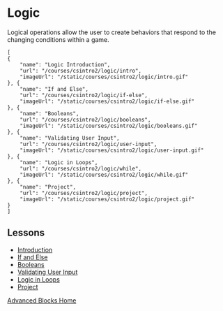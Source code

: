 # Logic

Logical operations allow the user to create behaviors that respond to the changing conditions within a game.

```codecard
[
{
    "name": "Logic Introduction",
    "url": "/courses/csintro2/logic/intro",
    "imageUrl": "/static/courses/csintro2/logic/intro.gif"
}, {
    "name": "If and Else",
    "url": "/courses/csintro2/logic/if-else",
    "imageUrl": "/static/courses/csintro2/logic/if-else.gif"
}, {
    "name": "Booleans",
    "url": "/courses/csintro2/logic/booleans",
    "imageUrl": "/static/courses/csintro2/logic/booleans.gif"
}, {
    "name": "Validating User Input",
    "url": "/courses/csintro2/logic/user-input",
    "imageUrl": "/static/courses/csintro2/logic/user-input.gif"
}, {
    "name": "Logic in Loops",
    "url": "/courses/csintro2/logic/while",
    "imageUrl": "/static/courses/csintro2/logic/while.gif"
}, {
    "name": "Project",
    "url": "/courses/csintro2/logic/project",
    "imageUrl": "/static/courses/csintro2/logic/project.gif"
}
]
```

## Lessons

* [Introduction](/courses/csintro2/logic/intro)
* [If and Else](/courses/csintro2/logic/if-else)
* [Booleans](/courses/csintro2/logic/booleans)
* [Validating User Input](/courses/csintro2/logic/user-input)
* [Logic in Loops](/courses/csintro2/logic/while)
* [Project](/courses/csintro2/logic/project)


[Advanced Blocks Home](/courses/csintro2)
